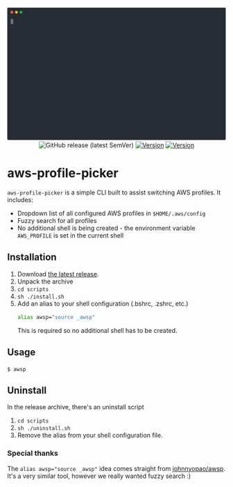 <p align="center">
  <img width="600" src="./images/example.svg">
  <br>
  <img alt="GitHub release (latest SemVer)" src="https://img.shields.io/github/v/release/techtheoryio/aws-profile-picker?color=gree">
  <a href="https://goreportcard.com/report/github.com/techtheoryio/aws-profile-picker"><img src="https://goreportcard.com/badge/github.com/techtheoryio/aws-profile-picker" alt="Version"></a>
  <a href="#"><img src="https://img.shields.io/github/go-mod/go-version/techtheoryio/aws-profile-picker" alt="Version"></a>
</p>

# aws-profile-picker

`aws-profile-picker` is a simple CLI built to assist switching AWS profiles. It includes:

- Dropdown list of all configured AWS profiles in `$HOME/.aws/config`
- Fuzzy search for all profiles
- No additional shell is being created - the environment variable `AWS_PROFILE` is set in the current shell

## Installation

1. Download [the latest release](https://github.com/techtheoryio/aws-profile-picker/releases).
2. Unpack the archive
3. `cd scripts`
4. `sh ./install.sh`
5. Add an alias to your shell configuration (.bshrc, .zshrc, etc.)
    ```bash
    alias awsp="source _awsp"
    ```
    This is required so no additional shell has to be created.

## Usage

```shell
$ awsp
```

## Uninstall

In the release archive, there's an uninstall script
1. `cd scripts`
2. `sh ./uninstall.sh`
3. Remove the alias from your shell configuration file.

### Special thanks

The `alias awsp="source _awsp"` idea comes straight from [johnnyopao/awsp](https://github.com/johnnyopao/awsp). It's a very similar tool, however we really wanted fuzzy search :)